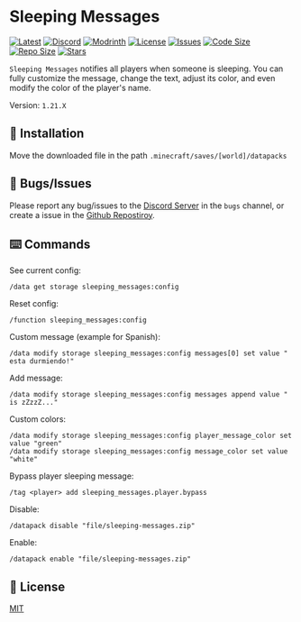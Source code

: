# Sleeping Messages

[![Latest](https://img.shields.io/github/v/release/lullaby6/sleeping-messages-data-pack?color=blueviolet&logo=github)](https://github.com/lullaby6/sleeping-messages-data-pack/releases)
[![Discord](https://img.shields.io/discord/1327308441324097681?label=discord&color=blue&logo=discord)](https://discord.gg/5UdcDa5xNC) 
[![Modrinth](https://img.shields.io/modrinth/dt/sleeping-messages?label=modrinth&logo=modrinth)](https://modrinth.com/datapack/sleeping-messages)
[![License](https://img.shields.io/badge/license-mit-green)](https://github.com/lullaby6/sleeping-messages-data-pack/blob/main/LICENSE) 
[![Issues](https://img.shields.io/github/issues/lullaby6/sleeping-messages-data-pack?color=orange&logo=github)](https://github.com/lullaby6/sleeping-messages-data-pack/issues)
[![Code Size](https://img.shields.io/github/languages/code-size/lullaby6/sleeping-messages-data-pack?color=purple&logoColor=white)](https://github.com/lullaby6/sleeping-messages-data-pack)
[![Repo Size](https://img.shields.io/github/repo-size/lullaby6/sleeping-messages-data-pack?logo=dropbox&color=red)](https://github.com/lullaby6/sleeping-messages-data-pack)
[![Stars](https://img.shields.io/github/stars/lullaby6/sleeping-messages-data-pack?logo=github&color=yellow)](https://github.com/lullaby6/sleeping-messages-data-pack/stargazers)

`Sleeping Messages` notifies all players when someone is sleeping.
You can fully customize the message, change the text, adjust its color, and even modify the color of the player's name.

Version: `1.21.X`

## 📂 Installation

Move the downloaded file in the path `.minecraft/saves/[world]/datapacks`

## 👾 Bugs/Issues

Please report any bug/issues to the [Discord Server](https://discord.gg/5UdcDa5xNC) in the `bugs` channel, or create a issue in the [Github Repostiroy](https://github.com/lullaby6/sleeping-messages-data-pack/issues).

## ⌨️ Commands

See current config:

```mcfunction
/data get storage sleeping_messages:config
```

Reset config:

```mcfunction
/function sleeping_messages:config
```

Custom message (example for Spanish):

```mcfunction
/data modify storage sleeping_messages:config messages[0] set value " esta durmiendo!"
```

Add message:

```mcfunction
/data modify storage sleeping_messages:config messages append value " is zZzzZ..."
```

Custom colors:

```mcfunction
/data modify storage sleeping_messages:config player_message_color set value "green"
/data modify storage sleeping_messages:config message_color set value "white"
```

Bypass player sleeping message:

```mcfunction
/tag <player> add sleeping_messages.player.bypass
```

Disable:

```mcfunction
/datapack disable "file/sleeping-messages.zip"
```

Enable:

```mcfunction
/datapack enable "file/sleeping-messages.zip"
```

## 🪪 License

[MIT](https://github.com/lullaby6/sleeping-messages-data-pack/blob/main/LICENSE)
